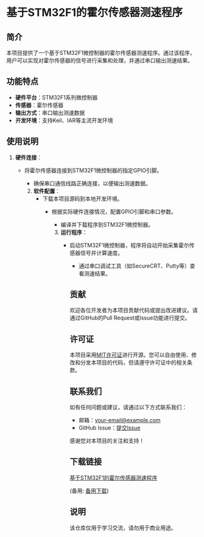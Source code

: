 # 基于STM32F1的霍尔传感器测速程序

## 简介

本项目提供了一个基于STM32F1微控制器的霍尔传感器测速程序。通过该程序，用户可以实现对霍尔传感器的信号进行采集和处理，并通过串口输出测速结果。

## 功能特点

- **硬件平台**：STM32F1系列微控制器
- **传感器**：霍尔传感器
- **输出方式**：串口输出测速数据
- **开发环境**：支持Keil、IAR等主流开发环境

## 使用说明

1. **硬件连接**：
   - 将霍尔传感器连接到STM32F1微控制器的指定GPIO引脚。
      - 确保串口通信线路正确连接，以便输出测速数据。

      2. **软件配置**：
         - 下载本项目源码到本地开发环境。
            - 根据实际硬件连接情况，配置GPIO引脚和串口参数。
               - 编译并下载程序到STM32F1微控制器。

               3. **运行程序**：
                  - 启动STM32F1微控制器，程序将自动开始采集霍尔传感器信号并计算速度。
                     - 通过串口调试工具（如SecureCRT、Putty等）查看测速结果。

                     ## 贡献

                     欢迎各位开发者为本项目贡献代码或提出改进建议。请通过GitHub的Pull Request或Issue功能进行提交。

                     ## 许可证

                     本项目采用[MIT许可证](LICENSE)进行开源。您可以自由使用、修改和分发本项目的代码，但请遵守许可证中的相关条款。

                     ## 联系我们

                     如有任何问题或建议，请通过以下方式联系我们：

                     - 邮箱：[your-email@example.com](mailto:your-email@example.com)
                     - GitHub Issue：[提交Issue](https://github.com/your-repo/issues)

                     感谢您对本项目的关注和支持！

                     ## 下载链接
                     [基于STM32F1的霍尔传感器测速程序](https://pan.quark.cn/s/dda65ec60be8) 

                     (备用: [备用下载](https://pan.baidu.com/s/1ZQwDrRKoPYrWLty3TslhUQ?pwd=1234))

                     ## 说明

                     该仓库仅用于学习交流，请勿用于商业用途。
